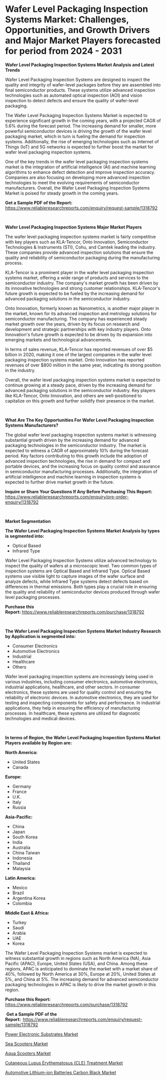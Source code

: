 <p><h1>Wafer Level Packaging Inspection Systems Market: Challenges, Opportunities, and Growth Drivers and Major Market Players forecasted for period from 2024 - 2031</h1></p><p><strong>Wafer Level Packaging Inspection Systems Market Analysis and Latest Trends</strong></p>
<p><p>Wafer Level Packaging Inspection Systems are designed to inspect the quality and integrity of wafer-level packages before they are assembled into final semiconductor products. These systems utilize advanced inspection technologies such as automated optical inspection (AOI) and vision inspection to detect defects and ensure the quality of wafer-level packaging.</p><p>The Wafer Level Packaging Inspection Systems Market is expected to experience significant growth in the coming years, with a projected CAGR of 5.6% during the forecast period. The increasing demand for smaller, more powerful semiconductor devices is driving the growth of the wafer level packaging market, which in turn is fueling the demand for inspection systems. Additionally, the rise of emerging technologies such as Internet of Things (IoT) and 5G networks is expected to further boost the market for wafer level packaging inspection systems.</p><p>One of the key trends in the wafer level packaging inspection systems market is the integration of artificial intelligence (AI) and machine learning algorithms to enhance defect detection and improve inspection accuracy. Companies are also focusing on developing more advanced inspection technologies to meet the evolving requirements of semiconductor manufacturers. Overall, the Wafer Level Packaging Inspection Systems Market is poised for steady growth in the coming years.</p></p>
<p><strong>Get a Sample PDF of the Report:&nbsp;</strong> <a href="https://www.reliableresearchreports.com/enquiry/request-sample/1318792">https://www.reliableresearchreports.com/enquiry/request-sample/1318792</a></p>
<p>&nbsp;</p>
<p><strong>Wafer Level Packaging Inspection Systems Major Market Players</strong></p>
<p><p>The wafer level packaging inspection systems market is fairly competitive with key players such as KLA-Tencor, Onto Innovation, Semiconductor Technologies & Instruments (STI), Cohu, and Camtek leading the industry. These companies provide advanced inspection solutions that ensure the quality and reliability of semiconductor packaging during the manufacturing process.</p><p>KLA-Tencor is a prominent player in the wafer level packaging inspection systems market, offering a wide range of products and services to the semiconductor industry. The company's market growth has been driven by its innovative technologies and strong customer relationships. KLA-Tencor's future growth is expected to be fueled by the increasing demand for advanced packaging solutions in the semiconductor industry.</p><p>Onto Innovation, formerly known as Nanometrics, is another major player in the market, known for its advanced inspection and metrology solutions for semiconductor manufacturing. The company has experienced steady market growth over the years, driven by its focus on research and development and strategic partnerships with key industry players. Onto Innovation's future growth is expected to be driven by its expansion into emerging markets and technological advancements.</p><p>In terms of sales revenue, KLA-Tencor has reported revenues of over $5 billion in 2020, making it one of the largest companies in the wafer level packaging inspection systems market. Onto Innovation has reported revenues of over $800 million in the same year, indicating its strong position in the industry.</p><p>Overall, the wafer level packaging inspection systems market is expected to continue growing at a steady pace, driven by the increasing demand for advanced packaging solutions in the semiconductor industry. Key players like KLA-Tencor, Onto Innovation, and others are well-positioned to capitalize on this growth and further solidify their presence in the market.</p></p>
<p>&nbsp;</p>
<p><strong>What Are The Key Opportunities For Wafer Level Packaging Inspection Systems Manufacturers?</strong></p>
<p><p>The global wafer level packaging inspection systems market is witnessing substantial growth driven by the increasing demand for advanced packaging technologies in the semiconductor industry. The market is expected to witness a CAGR of approximately 10% during the forecast period. Key factors contributing to this growth include the adoption of advanced inspection technologies, the rise in demand for compact and portable devices, and the increasing focus on quality control and assurance in semiconductor manufacturing processes. Additionally, the integration of artificial intelligence and machine learning in inspection systems is expected to further drive market growth in the future.</p></p>
<p><strong>Inquire or Share Your Questions If Any Before Purchasing This Report:</strong> <a href="https://www.reliableresearchreports.com/enquiry/pre-order-enquiry/1318792">https://www.reliableresearchreports.com/enquiry/pre-order-enquiry/1318792</a></p>
<p>&nbsp;</p>
<p><strong>Market Segmentation</strong></p>
<p><strong>The Wafer Level Packaging Inspection Systems Market Analysis by types is segmented into:</strong></p>
<p><ul><li>Optical Based</li><li>Infrared Type</li></ul></p>
<p><p>Wafer Level Packaging Inspection Systems utilize advanced technology to inspect the quality of wafers at a microscopic level. Two common types of inspection systems are Optical Based and Infrared Type. Optical Based systems use visible light to capture images of the wafer surface and analyze defects, while Infrared Type systems detect defects based on differences in thermal emissions. Both types play a crucial role in ensuring the quality and reliability of semiconductor devices produced through wafer level packaging processes.</p></p>
<p><strong>Purchase this Report:&nbsp;</strong><a href="https://www.reliableresearchreports.com/purchase/1318792">https://www.reliableresearchreports.com/purchase/1318792</a></p>
<p>&nbsp;</p>
<p><strong>The Wafer Level Packaging Inspection Systems Market Industry Research by Application is segmented into:</strong></p>
<p><ul><li>Consumer Electronics</li><li>Automotive Electronics</li><li>Industrial</li><li>Healthcare</li><li>Others</li></ul></p>
<p><p>Wafer level packaging inspection systems are increasingly being used in various industries, including consumer electronics, automotive electronics, industrial applications, healthcare, and other sectors. In consumer electronics, these systems are used for quality control and ensuring the reliability of electronic devices. In automotive electronics, they are used for testing and inspecting components for safety and performance. In industrial applications, they help in ensuring the efficiency of manufacturing processes. In healthcare, these systems are utilized for diagnostic technologies and medical devices.</p></p>
<p>&nbsp;</p>
<p><strong>In terms of Region, the Wafer Level Packaging Inspection Systems Market Players available by Region are:</strong></p>
<p>
    <p> <strong> North America: </strong>
        <ul>
            <li>United States</li>
            <li>Canada</li>
        </ul>
        </p> 
    <p> <strong> Europe: </strong>
        <ul>
            <li>Germany</li>
            <li>France</li>
            <li>U.K.</li>
            <li>Italy</li>
            <li>Russia</li>
        </ul>
        </p> 
    <p> <strong> Asia-Pacific: </strong>
        <ul>
            <li>China</li>
            <li>Japan</li>
            <li>South Korea</li>
            <li>India</li>
            <li>Australia</li>
            <li>China Taiwan</li>
            <li>Indonesia</li>
            <li>Thailand</li>
            <li>Malaysia</li>
        </ul>
        </p> 
    <p> <strong> Latin America: </strong>
        <ul>
            <li>Mexico</li>
            <li>Brazil</li>
            <li>Argentina Korea</li>
            <li>Colombia</li>
        </ul>
        </p> 
    <p> <strong> Middle East & Africa: </strong>
        <ul>
            <li>Turkey</li>
            <li>Saudi</li>
            <li>Arabia</li>
            <li>UAE</li>
            <li>Korea</li>
        </ul>
    </p>
    </p>
<p><p>The Wafer Level Packaging Inspection Systems market is expected to witness substantial growth in regions such as North America (NA), Asia Pacific (APAC), Europe, United States (USA), and China. Among these regions, APAC is anticipated to dominate the market with a market share of 40%, followed by North America at 30%, Europe at 20%, United States at 5%, and China at 5%. The increasing demand for advanced semiconductor packaging technologies in APAC is likely to drive the market growth in this region.</p></p>
<p><strong>Purchase this Report: </strong><a href="https://www.reliableresearchreports.com/purchase/1318792">https://www.reliableresearchreports.com/purchase/1318792</a></p>
<p>&nbsp;<strong>Get a Sample PDF of the Report:&nbsp;&nbsp;</strong><a href="https://www.reliableresearchreports.com/enquiry/request-sample/1318792">https://www.reliableresearchreports.com/enquiry/request-sample/1318792</a></p>
<p><strong></strong></p>
<p><p><a href="https://view.publitas.com/reportprime-1/power-electronic-substrates-market-provides-a-comprehensive-analysis-including-a-macro-overview-of-the-market-as-well-as-micro-details-such-as-market-size-and-competitive-landscape/">Power Electronic Substrates Market</a></p><p><a href="https://lydian-appliance-61d.notion.site/Sea-Scooters-Market-Furnish-Information-about-Market-Size-Market-Share-Market-Dynamics-and-Projec-1b35a0d09ca944bb8c5e16f42c625b54">Sea Scooters Market</a></p><p><a href="https://summer-dogwood-3e9.notion.site/Aqua-Scooters-Market-Offers-Provide-Insightful-Data-for-the-Time-Period-from-2024-to-2031-and-also-P-848601648198449696bf558715b2452a">Aqua Scooters Market</a></p><p><a href="https://github.com/Sinjinluong3e0awx2m195k76/Market-Research-Report-List-1/blob/main/cutaneous-lupus-erythematosus-cle-treatment-market.md">Cutaneous Lupus Erythematosus (CLE) Treatment Market</a></p><p><a href="https://github.com/shotows/Market-Research-Report-List-1/blob/main/automotive-lithium-ion-batteries-carbon-black-market.md">Automotive Lithium-ion Batteries Carbon Black Market</a></p></p>